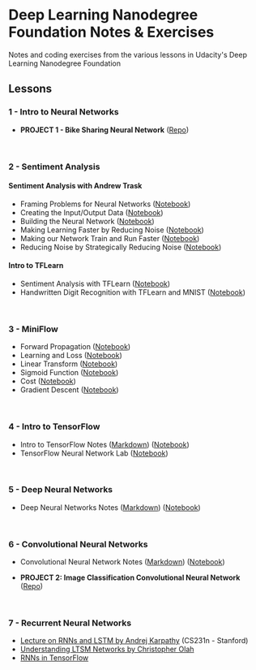 # Deep Learning Nanodegree Foundation Notes & Exercises
Notes and coding exercises from the various lessons in Udacity's Deep Learning Nanodegree Foundation

## Lessons

### 1 - Intro to Neural Networks

* **PROJECT 1 - Bike Sharing Neural Network** ([Repo](https://github.com/nehal96/Bike-Sharing-Neural-Network))
<br>

### 2 - Sentiment Analysis

#### Sentiment Analysis with Andrew Trask

* Framing Problems for Neural Networks ([Notebook](https://github.com/nehal96/Deep-Learning-ND-Exercises/blob/master/Sentiment%20Analysis/Sentiment%20Analysis%20with%20Andrew%20Trask/1-framing-problems-for-nns.ipynb))
* Creating the Input/Output Data ([Notebook](https://github.com/nehal96/Deep-Learning-ND-Exercises/blob/master/Sentiment%20Analysis/Sentiment%20Analysis%20with%20Andrew%20Trask/2-creating-input-output-data.ipynb))
* Building the Neural Network ([Notebook](https://github.com/nehal96/Deep-Learning-ND-Exercises/blob/master/Sentiment%20Analysis/Sentiment%20Analysis%20with%20Andrew%20Trask/3-building-the-nn.ipynb))
* Making Learning Faster by Reducing Noise ([Notebook](https://github.com/nehal96/Deep-Learning-ND-Exercises/blob/master/Sentiment%20Analysis/Sentiment%20Analysis%20with%20Andrew%20Trask/4-reducing-noise.ipynb))
* Making our Network Train and Run Faster ([Notebook](https://github.com/nehal96/Deep-Learning-ND-Exercises/blob/master/Sentiment%20Analysis/Sentiment%20Analysis%20with%20Andrew%20Trask/5-making-network-train-faster.ipynb))
* Reducing Noise by Strategically Reducing Noise ([Notebook](https://github.com/nehal96/Deep-Learning-ND-Exercises/blob/master/Sentiment%20Analysis/Sentiment%20Analysis%20with%20Andrew%20Trask/6-reducing-vocabulary-noise.ipynb))

#### Intro to TFLearn

* Sentiment Analysis with TFLearn ([Notebook](https://github.com/nehal96/Deep-Learning-ND-Exercises/blob/master/Sentiment%20Analysis/Sentiment%20Analysis%20with%20TFLearn/sentiment-analysis-tflearn.ipynb))
* Handwritten Digit Recognition with TFLearn and MNIST ([Notebook](https://github.com/nehal96/Deep-Learning-ND-Exercises/blob/master/Sentiment%20Analysis/Handwritten%20Digit%20Recognition%20with%20TFLearn%20and%20MNIST/handwritten-digit-recognition-with-tflearn.ipynb))
<br>

### 3 - MiniFlow

* Forward Propagation ([Notebook](https://github.com/nehal96/Deep-Learning-ND-Exercises/tree/master/MiniFlow/1%20-%20Forward%20Propagation))
* Learning and Loss ([Notebook](https://github.com/nehal96/Deep-Learning-ND-Exercises/tree/master/MiniFlow/2%20-%20Learning%20and%20Loss))
* Linear Transform ([Notebook](https://github.com/nehal96/Deep-Learning-ND-Exercises/tree/master/MiniFlow/3%20-%20Linear%20Transform))
* Sigmoid Function ([Notebook](https://github.com/nehal96/Deep-Learning-ND-Exercises/tree/master/MiniFlow/4%20-%20Sigmoid%20Function))
* Cost ([Notebook](https://github.com/nehal96/Deep-Learning-ND-Exercises/tree/master/MiniFlow/5%20-%20Cost))
* Gradient Descent ([Notebook](https://github.com/nehal96/Deep-Learning-ND-Exercises/tree/master/MiniFlow/6%20-%20Gradient%20Descent))
<br>

### 4 - Intro to TensorFlow

* Intro to TensorFlow Notes ([Markdown](https://github.com/nehal96/Deep-Learning-ND-Exercises/blob/master/Intro%20to%20TensorFlow/intro-to-tensorflow-notes.md)) ([Notebook](https://github.com/nehal96/Deep-Learning-ND-Exercises/blob/master/Intro%20to%20TensorFlow/intro-to-tensorflow-notes.ipynb))
* TensorFlow Neural Network Lab ([Notebook](https://github.com/nehal96/Deep-Learning-ND-Exercises/blob/master/Intro%20to%20TensorFlow/tf_neural_network_lab.ipynb))
<br>

### 5 - Deep Neural Networks

* Deep Neural Networks Notes ([Markdown](https://github.com/nehal96/Deep-Learning-ND-Exercises/blob/master/Deep%20Neural%20Networks/tf-deep-neural-networks.md)) ([Notebook](https://github.com/nehal96/Deep-Learning-ND-Exercises/blob/master/Deep%20Neural%20Networks/tf-deep-neural-networks.ipynb))
<br>

### 6 - Convolutional Neural Networks

* Convolutional Neural Network Notes ([Markdown](https://github.com/nehal96/Deep-Learning-ND-Exercises/blob/master/Convolutional%20Neural%20Networks/convolutional-neural-networks-notes.md)) ([Notebook](https://github.com/nehal96/Deep-Learning-ND-Exercises/blob/master/Convolutional%20Neural%20Networks/convolutional-neural-networks-notes.ipynb))

* **PROJECT 2: Image Classification Convolutional Neural Network** ([Repo](https://github.com/nehal96/Image-Classification-CovNet))
<br>

### 7 - Recurrent Neural Networks

* [Lecture on RNNs and LSTM by Andrej Karpathy](https://www.youtube.com/watch?v=iX5V1WpxxkY) (CS231n - Stanford)
* [Understanding LTSM Networks by Christopher Olah](http://colah.github.io/posts/2015-08-Understanding-LSTMs/)
* [RNNs in TensorFlow](http://r2rt.com/recurrent-neural-networks-in-tensorflow-i.html)
